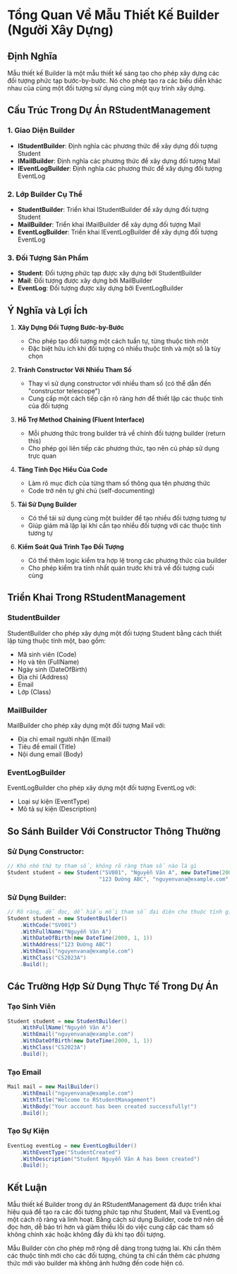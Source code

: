 # Tổng Quan Về Mẫu Thiết Kế Builder (Người Xây Dựng)

## Định Nghĩa
Mẫu thiết kế Builder là một mẫu thiết kế sáng tạo cho phép xây dựng các đối tượng phức tạp bước-by-bước. Nó cho phép tạo ra các biểu diễn khác nhau của cùng một đối tượng sử dụng cùng một quy trình xây dựng.

## Cấu Trúc Trong Dự Án RStudentManagement

### 1. Giao Diện Builder
- **IStudentBuilder**: Định nghĩa các phương thức để xây dựng đối tượng Student
- **IMailBuilder**: Định nghĩa các phương thức để xây dựng đối tượng Mail
- **IEventLogBuilder**: Định nghĩa các phương thức để xây dựng đối tượng EventLog

### 2. Lớp Builder Cụ Thể
- **StudentBuilder**: Triển khai IStudentBuilder để xây dựng đối tượng Student
- **MailBuilder**: Triển khai IMailBuilder để xây dựng đối tượng Mail
- **EventLogBuilder**: Triển khai IEventLogBuilder để xây dựng đối tượng EventLog

### 3. Đối Tượng Sản Phẩm
- **Student**: Đối tượng phức tạp được xây dựng bởi StudentBuilder
- **Mail**: Đối tượng được xây dựng bởi MailBuilder
- **EventLog**: Đối tượng được xây dựng bởi EventLogBuilder

## Ý Nghĩa và Lợi Ích

1. **Xây Dựng Đối Tượng Bước-by-Bước**
   - Cho phép tạo đối tượng một cách tuần tự, từng thuộc tính một
   - Đặc biệt hữu ích khi đối tượng có nhiều thuộc tính và một số là tùy chọn

2. **Tránh Constructor Với Nhiều Tham Số**
   - Thay vì sử dụng constructor với nhiều tham số (có thể dẫn đến "constructor telescope")
   - Cung cấp một cách tiếp cận rõ ràng hơn để thiết lập các thuộc tính của đối tượng

3. **Hỗ Trợ Method Chaining (Fluent Interface)**
   - Mỗi phương thức trong builder trả về chính đối tượng builder (return this)
   - Cho phép gọi liên tiếp các phương thức, tạo nên cú pháp sử dụng trực quan

4. **Tăng Tính Đọc Hiểu Của Code**
   - Làm rõ mục đích của từng tham số thông qua tên phương thức
   - Code trở nên tự ghi chú (self-documenting)

5. **Tái Sử Dụng Builder**
   - Có thể tái sử dụng cùng một builder để tạo nhiều đối tượng tương tự
   - Giúp giảm mã lặp lại khi cần tạo nhiều đối tượng với các thuộc tính tương tự

6. **Kiểm Soát Quá Trình Tạo Đối Tượng**
   - Có thể thêm logic kiểm tra hợp lệ trong các phương thức của builder
   - Cho phép kiểm tra tính nhất quán trước khi trả về đối tượng cuối cùng

## Triển Khai Trong RStudentManagement

### StudentBuilder
StudentBuilder cho phép xây dựng một đối tượng Student bằng cách thiết lập từng thuộc tính một, bao gồm:
- Mã sinh viên (Code)
- Họ và tên (FullName)
- Ngày sinh (DateOfBirth)
- Địa chỉ (Address)
- Email
- Lớp (Class)

### MailBuilder
MailBuilder cho phép xây dựng một đối tượng Mail với:
- Địa chỉ email người nhận (Email)
- Tiêu đề email (Title)
- Nội dung email (Body)

### EventLogBuilder
EventLogBuilder cho phép xây dựng một đối tượng EventLog với:
- Loại sự kiện (EventType)
- Mô tả sự kiện (Description)

## So Sánh Builder Với Constructor Thông Thường

### Sử Dụng Constructor:
```csharp
// Khó nhớ thứ tự tham số, không rõ ràng tham số nào là gì
Student student = new Student("SV001", "Nguyễn Văn A", new DateTime(2000, 1, 1), 
                             "123 Đường ABC", "nguyenvana@example.com", "CS2023A");
```

### Sử Dụng Builder:
```csharp
// Rõ ràng, dễ đọc, dễ hiểu mỗi tham số đại diện cho thuộc tính gì
Student student = new StudentBuilder()
    .WithCode("SV001")
    .WithFullName("Nguyễn Văn A")
    .WithDateOfBirth(new DateTime(2000, 1, 1))
    .WithAddress("123 Đường ABC")
    .WithEmail("nguyenvana@example.com")
    .WithClass("CS2023A")
    .Build();
```

## Các Trường Hợp Sử Dụng Thực Tế Trong Dự Án

### Tạo Sinh Viên
```csharp
Student student = new StudentBuilder()
    .WithFullName("Nguyễn Văn A")
    .WithEmail("nguyenvana@example.com")
    .WithDateOfBirth(new DateTime(2000, 1, 1))
    .WithClass("CS2023A")
    .Build();
```

### Tạo Email
```csharp
Mail mail = new MailBuilder()
    .WithEmail("nguyenvana@example.com")
    .WithTitle("Welcome to RStudentManagement")
    .WithBody("Your account has been created successfully!")
    .Build();
```

### Tạo Sự Kiện
```csharp
EventLog eventLog = new EventLogBuilder()
    .WithEventType("StudentCreated")
    .WithDescription("Student Nguyễn Văn A has been created")
    .Build();
```

## Kết Luận

Mẫu thiết kế Builder trong dự án RStudentManagement đã được triển khai hiệu quả để tạo ra các đối tượng phức tạp như Student, Mail và EventLog một cách rõ ràng và linh hoạt. Bằng cách sử dụng Builder, code trở nên dễ đọc hơn, dễ bảo trì hơn và giảm thiểu lỗi do việc cung cấp các tham số không chính xác hoặc không đầy đủ khi tạo đối tượng.

Mẫu Builder còn cho phép mở rộng dễ dàng trong tương lai. Khi cần thêm các thuộc tính mới cho các đối tượng, chúng ta chỉ cần thêm các phương thức mới vào builder mà không ảnh hưởng đến code hiện có.
